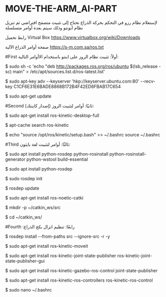 # MOVE-THE-ARM_AI-PART

لإستعلام نظام رزو في التحكم بحركة الذراع نحتاج إلى تثبيت متصفح افتراضي ثم تنزيل نظام ابونتو 
وذلك سيتم بعدة أوامر متسلسلة 

رابط تحميل Virtual Box
https://www.virtualbox.org/wiki/Downloads


صفحة أوامر الذراع الآلية
https://s-m.com.sa/ros.txt


#First
أولاً: تثبيت نظام الروز على ابنتو باستخدام الاأوامر التالية:

$ sudo sh -c 'echo "deb http://packages.ros.org/ros/ubuntu $(lsb_release -sc) main" > /etc/apt/sources.list.d/ros-latest.list'

$ sudo apt-key adv --keyserver 'hkp://keyserver.ubuntu.com:80' --recv-key C1CF6E31E6BADE8868B172B4F42ED6FBAB17C654

$ sudo apt-get update

#Second
ثانيًا: أوامر لتثبيت الروز (إصدار كاينتك):

$ sudo apt-get install ros-kinetic-desktop-full

$ apt-cache search ros-kinetic

$ echo "source /opt/ros/kinetic/setup.bash" >> ~/.bashrc
source ~/.bashrc

#Third
ثالثًا: أوامر لتثبيت لغة بايثون:

$ sudo apt install python-rosdep python-rosinstall python-rosinstall-generator python-wstool build-essential

$ sudo apt install python-rosdep

$ sudo rosdep init

$ rosdep update

$ sudo apt-get install ros-noetic-catki

$ mkdir -p ~/catkin_ws/src

$ cd ~/catkin_ws/


#Fourth
:رابعًا: تنظيم انزال بكج الذراع 

$ rosdep install --from-paths src --ignore-src -r -y

$ sudo apt-get install ros-kinetic-moveit

$ sudo apt-get install ros-kinetic-joint-state-publisher ros-kinetic-joint-state-publisher-gui

$ sudo apt-get install ros-kinetic-gazebo-ros-control joint-state-publisher

$ sudo apt-get install ros-kinetic-ros-controllers ros-kinetic-ros-control

$ sudo nano ~/.bashrc
